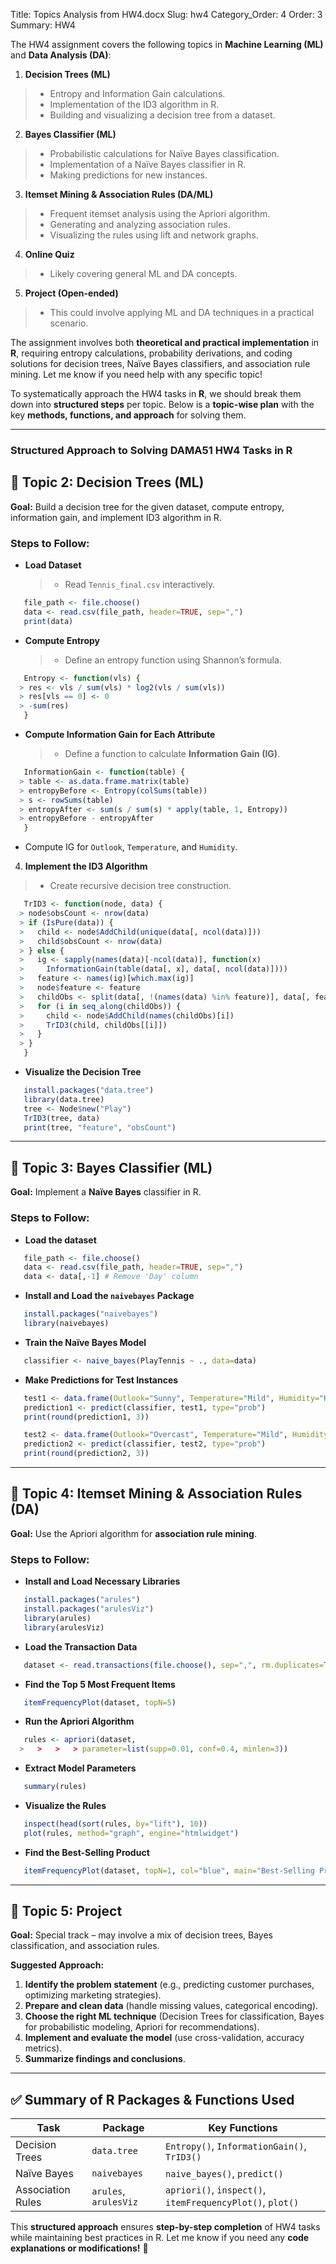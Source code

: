 Title: Topics Analysis from HW4.docx
Slug: hw4
Category_Order: 4
Order: 3
Summary: HW4

The HW4 assignment covers the following topics in **Machine Learning (ML)** and **Data Analysis (DA)**:

1. **Decision Trees (ML)**
  > - Entropy and Information Gain calculations.
  > - Implementation of the ID3 algorithm in R.
  > - Building and visualizing a decision tree from a dataset.

2. **Bayes Classifier (ML)**
  > - Probabilistic calculations for Naïve Bayes classification.
  > - Implementation of a Naïve Bayes classifier in R.
  > - Making predictions for new instances.

3. **Itemset Mining & Association Rules (DA/ML)**
  > - Frequent itemset analysis using the Apriori algorithm.
  > - Generating and analyzing association rules.
  > - Visualizing the rules using lift and network graphs.

4. **Online Quiz**
  > - Likely covering general ML and DA concepts.

5. **Project (Open-ended)**
  > - This could involve applying ML and DA techniques in a practical scenario.

The assignment involves both **theoretical and practical implementation** in **R**, requiring entropy calculations, probability derivations, and coding solutions for decision trees, Naïve Bayes classifiers, and association rule mining. Let me know if you need help with any specific topic!

To systematically approach the HW4 tasks in **R**, we should break them down into **structured steps** per topic. Below is a **topic-wise plan** with the key **methods, functions, and approach** for solving them.

---
### **Structured Approach to Solving DAMA51 HW4 Tasks in R**


## **📌 Topic 2: Decision Trees (ML)**
**Goal:** Build a decision tree for the given dataset, compute entropy, information gain, and implement ID3 algorithm in R.

### **Steps to Follow:**
- **Load Dataset**
  > - Read `Tennis_final.csv` interactively.  
```r
   file_path <- file.choose() 
   data <- read.csv(file_path, header=TRUE, sep=",")
   print(data)
```

- **Compute Entropy**
  > - Define an entropy function using Shannon’s formula.
```r
   Entropy <- function(vls) {
  > res <- vls / sum(vls) * log2(vls / sum(vls))
  > res[vls == 0] <- 0
  > -sum(res)
   }
```

- **Compute Information Gain for Each Attribute**
  > - Define a function to calculate **Information Gain (IG)**.
```r
   InformationGain <- function(table) {
  > table <- as.data.frame.matrix(table)
  > entropyBefore <- Entropy(colSums(table))
  > s <- rowSums(table)
  > entropyAfter <- sum(s / sum(s) * apply(table, 1, Entropy))
  > entropyBefore - entropyAfter
   }
```
   - Compute IG for `Outlook`, `Temperature`, and `Humidity`.

4. **Implement the ID3 Algorithm**
  > - Create recursive decision tree construction.
```r
   TrID3 <- function(node, data) {
  > node$obsCount <- nrow(data)
  > if (IsPure(data)) {
  >   child <- node$AddChild(unique(data[, ncol(data)]))
  >   child$obsCount <- nrow(data)
  > } else {
  >   ig <- sapply(names(data)[-ncol(data)], function(x) 
  >     InformationGain(table(data[, x], data[, ncol(data)])))
  >   feature <- names(ig)[which.max(ig)]
  >   node$feature <- feature
  >   childObs <- split(data[, !(names(data) %in% feature)], data[, feature])
  >   for (i in seq_along(childObs)) {
  >     child <- node$AddChild(names(childObs)[i])
  >     TrID3(child, childObs[[i]])
  >   }
  > }
   }
```

- **Visualize the Decision Tree**
```r
   install.packages("data.tree")
   library(data.tree)
   tree <- Node$new("Play")
   TrID3(tree, data)
   print(tree, "feature", "obsCount")
```

---

## **📌 Topic 3: Bayes Classifier (ML)**
**Goal:** Implement a **Naïve Bayes** classifier in R.

### **Steps to Follow:**
- **Load the dataset**
```r
   file_path <- file.choose()
   data <- read.csv(file_path, header=TRUE, sep=",")
   data <- data[,-1] # Remove 'Day' column
```

- **Install and Load the `naivebayes` Package**
```r
   install.packages("naivebayes")
   library(naivebayes)
```

- **Train the Naïve Bayes Model**
```r
   classifier <- naive_bayes(PlayTennis ~ ., data=data)
```

- **Make Predictions for Test Instances**
```r
   test1 <- data.frame(Outlook="Sunny", Temperature="Mild", Humidity="High", Wind="Strong")
   prediction1 <- predict(classifier, test1, type="prob")
   print(round(prediction1, 3))

   test2 <- data.frame(Outlook="Overcast", Temperature="Mild", Humidity="Normal", Wind="Weak")
   prediction2 <- predict(classifier, test2, type="prob")
   print(round(prediction2, 3))
```

---

## **📌 Topic 4: Itemset Mining & Association Rules (DA)**
**Goal:** Use the Apriori algorithm for **association rule mining**.

### **Steps to Follow:**  
- **Install and Load Necessary Libraries**  

```r
   install.packages("arules")
   install.packages("arulesViz")
   library(arules)
   library(arulesViz)
```  

- **Load the Transaction Data**  

```r
   dataset <- read.transactions(file.choose(), sep=",", rm.duplicates=TRUE)
```

- **Find the Top 5 Most Frequent Items**  

```r
   itemFrequencyPlot(dataset, topN=5)
```

- **Run the Apriori Algorithm**  

```r
   rules <- apriori(dataset, 
  >   >   >   > parameter=list(supp=0.01, conf=0.4, minlen=3))
```

- **Extract Model Parameters**  

```r
   summary(rules)
```

- **Visualize the Rules**  

```r
   inspect(head(sort(rules, by="lift"), 10))
   plot(rules, method="graph", engine="htmlwidget")
```

- **Find the Best-Selling Product**  

```r
   itemFrequencyPlot(dataset, topN=1, col="blue", main="Best-Selling Product")
```  

---

## **📌 Topic 5: Project**  

**Goal:** Special track – may involve a mix of decision trees, Bayes classification, and association rules.

**Suggested Approach:**  
1. **Identify the problem statement** (e.g., predicting customer purchases, optimizing marketing strategies).  
2. **Prepare and clean data** (handle missing values, categorical encoding).  
3. **Choose the right ML technique** (Decision Trees for classification, Bayes for probabilistic modeling, Apriori for recommendations).  
4. **Implement and evaluate the model** (use cross-validation, accuracy metrics).  
5. **Summarize findings and conclusions**.  

---

## **✅ Summary of R Packages & Functions Used**
| Task | Package | Key Functions |
|------|---------|--------------|
| Decision Trees | `data.tree` | `Entropy()`, `InformationGain()`, `TrID3()` |
| Naïve Bayes | `naivebayes` | `naive_bayes()`, `predict()` |
| Association Rules | `arules`, `arulesViz` | `apriori()`, `inspect()`, `itemFrequencyPlot()`, `plot()` |

This **structured approach** ensures **step-by-step completion** of HW4 tasks while maintaining best practices in R. Let me know if you need any **code explanations or modifications!** 🚀